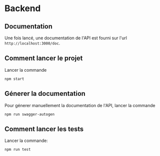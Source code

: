 # Backend

## Documentation

Une fois lancé, une documentation de l'API est fourni sur l'url `http://localhost:3000/doc`.

## Comment lancer le projet

Lancer la commande 

``npm start``

## Génerer la documentation

Pour génerer manuellement la documentation de l'API, lancer la commande

``npm run swagger-autogen``

## Comment lancer les tests

Lancer la commande:

``npm run test``